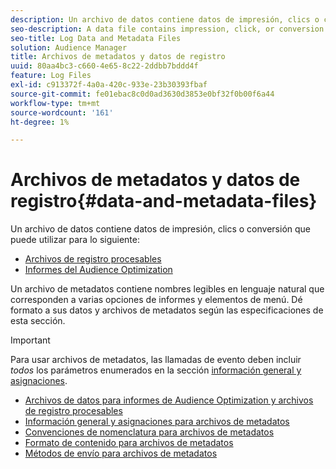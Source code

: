```yaml
---
description: Un archivo de datos contiene datos de impresión, clics o conversión que se pueden utilizar en los informes de Audience Optimization y en los archivos de registro procesables. Un archivo de metadatos contiene nombres legibles en lenguaje natural que corresponden a varias opciones de informes y elementos de menú. Dé formato a sus datos y archivos de metadatos según las especificaciones de esta sección.
seo-description: A data file contains impression, click, or conversion data that you can use in the Audience Optimization reports and for Actionable Log Files. A metadata file contains human-readable names that correspond to various report options and menu items. Format your data and metadata files according to the specifications in this section.
seo-title: Log Data and Metadata Files
solution: Audience Manager
title: Archivos de metadatos y datos de registro
uuid: 80aa4bc3-c660-4e65-8c22-2ddbb7bddd4f
feature: Log Files
exl-id: c913372f-4a0a-420c-933e-23b30393fbaf
source-git-commit: fe01ebac8c0d0ad3630d3853e0bf32f0b00f6a44
workflow-type: tm+mt
source-wordcount: '161'
ht-degree: 1%

---
```


# Archivos de metadatos y datos de registro{#data-and-metadata-files}

Un archivo de datos contiene datos de impresión, clics o conversión que puede utilizar para lo siguiente:

* [Archivos de registro procesables](/help/using/integration/media-data-integration/actionable-log-files.md)
* [Informes del Audience Optimization](/help/using/reporting/audience-optimization-reports/audience-optimization-reports.md)

Un archivo de metadatos contiene nombres legibles en lenguaje natural que corresponden a varias opciones de informes y elementos de menú. Dé formato a sus datos y archivos de metadatos según las especificaciones de esta sección.

>[!IMPORTANT]
>
>Para usar archivos de metadatos, las llamadas de evento deben incluir *todos* los parámetros enumerados en la sección [información general y asignaciones](../../../reporting/audience-optimization-reports/metadata-files-intro/metadata-file-overview.md).

* [Archivos de datos para informes de Audience Optimization y archivos de registro procesables](/help/using/reporting/audience-optimization-reports/metadata-files-intro/datafiles-intro.md)
* [Información general y asignaciones para archivos de metadatos](/help/using/reporting/audience-optimization-reports/metadata-files-intro/metadata-file-overview.md)
* [Convenciones de nomenclatura para archivos de metadatos](/help/using/reporting/audience-optimization-reports/metadata-files-intro/metadata-file-names.md)
* [Formato de contenido para archivos de metadatos](/help/using/reporting/audience-optimization-reports/metadata-files-intro/metadata-file-contents.md)
* [Métodos de envío para archivos de metadatos](/help/using/reporting/audience-optimization-reports/metadata-files-intro/metadata-delivery-methods.md)
